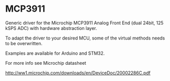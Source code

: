 
MCP3911
=======

Generic driver for the Microchip MCP3911 Analog Front End (dual 24bit, 125 kSPS ADC)
with hardware abstraction layer.

To adapt the driver to your desired MCU, some of the virtual methods needs
to be overwritten.

Examples are available for Arduino and STM32.

For more info see Microchip datasheet

http://ww1.microchip.com/downloads/en/DeviceDoc/20002286C.pdf




